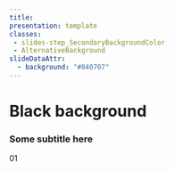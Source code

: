 ```yaml
---
title:
presentation: template
classes:
 - slides-step_SecondaryBackgroundColor
 - AlternativeBackground
slideDataAttr:
  - background: "#040707"
---
```

<div class="TitleAligner TitleAligner-CenterCenter">
        <div>
            <h1 class="SlideMainTitle AlternativeBackground-title slides-step_SecondaryBackgroundColor-title u-serif">Black background</h1>
            <h3 class="AlternativeBackground-subtitle slides-step_SecondaryBackgroundColor-subtitle u-sans u-bold">Some subtitle here</h3>
            <div class="AlternativeBackground-topicIndex slides-step_SecondaryBackgroundColor-topicIndex">01</div>
        </div>
</div>
